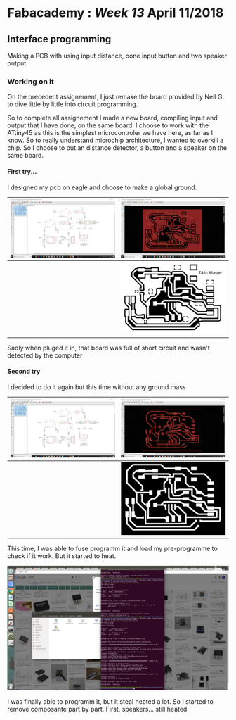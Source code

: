 # Fabacademy : *Week 13* **April 11/2018**

## Interface programming

Making a PCB with using input distance, oone input button and two speaker output

### Working on it

On the precedent assignement, I just remake the board provided by Neil G. to dive little by little into circuit programming.

So to complete all assignement I made a new board, compiling input and output that I have done, on the same board. I choose to work with the ATtiny45 as this is the simplest microcontroler we have here, as far as I know. So to really understand microchip architecture, I wanted to overkill a chip. So I choose to put an distance detector, a button and a speaker on the same board.



#### First try...

I designed my pcb on eagle and choose to make a global ground.

| ![design](assets\img\week13\eagleSchem.png) | ![board](assets\img\week13\eagleBoard0.png)  |
| --- | --- |
| | ![result](assets\img\week13\inputOutput.png) | ![pcb](assets\img\week13\t45masterV1.jpg) |

Sadly when pluged it in, that board was full of short circuit and wasn't detected by the computer

#### Second try

I decided to do it again but this time without any ground mass

| ![design](assets\img\week13\eagleSchem.png) | ![board](assets\img\week13\eagleBoard.png)  |
| --- | --- |
| | ![result](assets\img\week13\t45Master-v2.png) | ![pcb](assets\img\week13\20180424_102024.jpg) |

This time, I was able to fuse programm it and load my pre-programme to check if it work. But it started to heat.

![programming](assets\img\week13\screenFuse.png)

I was finally able to programm it, but it steal heated a lot. So I started to remove composante part by part. First, speakers... still heated
